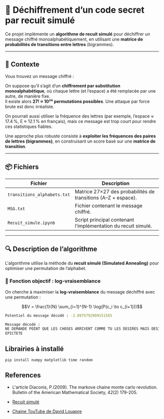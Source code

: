 # 🔐 Déchiffrement d’un code secret par recuit simulé

Ce projet implémente un **algorithme de recuit simulé** pour déchiffrer un message chiffré monoalphabétiquement, en utilisant une **matrice de probabilités de transitions entre lettres** (bigrammes).

---

## 🧠 Contexte

Vous trouvez un message chiffré :


On suppose qu’il s’agit d’un **chiffrement par substitution monoalphabétique**, où chaque lettre (et l’espace) a été remplacée par une autre, de manière fixe.  
Il existe alors **27! ≈ 10²⁸ permutations possibles**. Une attaque par force brute est donc irréaliste.

On pourrait aussi utiliser la fréquence des lettres (par exemple, l’espace ≈ 17.4 %, E ≈ 12.1 % en français), mais ce message est trop court pour rendre ces statistiques fiables.

Une approche plus robuste consiste à **exploiter les fréquences des paires de lettres (bigrammes)**, en construisant un score basé sur une **matrice de transition**.

---

## 📦 Fichiers

| Fichier                      | Description                                                         |
|-----------------------------|---------------------------------------------------------------------|
| `transitions_alphabets.txt` | Matrice 27×27 des probabilités de transitions (A–Z + espace).        |
| `MSG.txt`                   | Fichier contenant le message chiffré.                               |
| `Recuit_simule.ipynb`       | Script principal contenant l’implémentation du recuit simulé.       |

---

## 🔍 Description de l’algorithme

L'algorithme utilise la méthode du **recuit simulé (Simulated Annealing)** pour optimiser une permutation de l’alphabet.

### 🧮 Fonction objectif : log-vraisemblance

On cherche à maximiser la **log-vraisemblance** du message déchiffré avec une permutation :

```math
V = \frac{1}{N} \sum_{i=1}^{N-1} \log(P(c_i \to c_{i+1}))
```

```bash
Potentiel du message décodé : -2.0975792909151565

Message décodé :
NE DEMANDE POINT QUE LES CHOSES ARRIVENT COMME TU LES DESIRES MAIS DESIRE QU ELLES ARRIVENT COMME ELLES ARRIVENT ET TU PROSPERERAS TOUJOURS 
EPICTETE
```
## Librairies à installé
```bash
pip install numpy matplotlib time random
```

##  References
- L'article Diaconis, P.(2009). The markove chaine monte carlo revolution. Bulletin of the American Mathematical Society, 42(2) 179-205.
- [Recuit simulé](https://fr.wikipedia.org/wiki/Recuit_simul%C3%A9)

- [Chaine TouTube de David Louapre](https://www.youtube.com/watch?v=z4tkHuWZbRA&t=415s&ab_channel=ScienceEtonnante)

